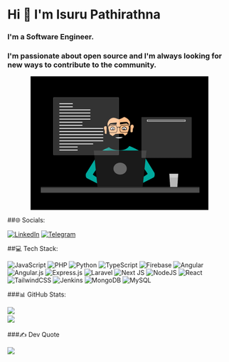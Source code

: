 <h1>Hi 👋 I'm Isuru Pathirathna</h1>

<h3>I'm a Software Engineer.</h3>

<h3>I'm passionate about open source and I'm always looking for new ways to contribute to the community.</h3>

<p>
  <img src="https://github.com/Is116/is116/blob/main/isuru_github.gif" alt="codeing" width="400" style="display: block; margin: 0 auto 10px auto;">
</p>


##🌐 Socials:

[![LinkedIn](https://img.shields.io/badge/LinkedIn-%230077B5.svg?logo=linkedin&logoColor=white)](https://linkedin.com/in/isuru-pathirathna-b3b9a4138)
[![Telegram](https://img.shields.io/badge/Telegram-%230088CC.svg?logo=telegram&logoColor=white)](https://t.me/isuru_pathirathna)

##💻 Tech Stack:

![JavaScript](https://img.shields.io/badge/javascript-%23323330.svg?style=for-the-badge&logo=javascript&logoColor=%23F7DF1E) ![PHP](https://img.shields.io/badge/php-%23777BB4.svg?style=for-the-badge&logo=php&logoColor=white) ![Python](https://img.shields.io/badge/python-%233776AB.svg?style=for-the-badge&logo=python&logoColor=white) ![TypeScript](https://img.shields.io/badge/typescript-%23007ACC.svg?style=for-the-badge&logo=typescript&logoColor=white) ![Firebase](https://img.shields.io/badge/firebase-%23039BE5.svg?style=for-the-badge&logo=firebase) ![Angular](https://img.shields.io/badge/angular-%23DD0031.svg?style=for-the-badge&logo=angular&logoColor=white) ![Angular.js](https://img.shields.io/badge/angular.js-%23E23237.svg?style=for-the-badge&logo=angularjs&logoColor=white) ![Express.js](https://img.shields.io/badge/express.js-%23404d59.svg?style=for-the-badge&logo=express&logoColor=%2361DAFB) ![Laravel](https://img.shields.io/badge/laravel-%23FF2D20.svg?style=for-the-badge&logo=laravel&logoColor=white) ![Next JS](https://img.shields.io/badge/Next-black?style=for-the-badge&logo=next.js&logoColor=white) ![NodeJS](https://img.shields.io/badge/node.js-6DA55F?style=for-the-badge&logo=node.js&logoColor=white) ![React](https://img.shields.io/badge/react-%2320232a.svg?style=for-the-badge&logo=react&logoColor=%2361DAFB) ![TailwindCSS](https://img.shields.io/badge/tailwindcss-%2338B2AC.svg?style=for-the-badge&logo=tailwind-css&logoColor=white) ![Jenkins](https://img.shields.io/badge/jenkins-%232C5263.svg?style=for-the-badge&logo=jenkins&logoColor=white) ![MongoDB](https://img.shields.io/badge/MongoDB-%234ea94b.svg?style=for-the-badge&logo=mongodb&logoColor=white) ![MySQL](https://img.shields.io/badge/mysql-%2300f.svg?style=for-the-badge&logo=mysql&logoColor=white)

###📊 GitHub Stats:

![](https://github-readme-streak-stats.herokuapp.com/?user=is116&theme=dark&hide_border=false)<br/>
![](https://github-readme-stats.vercel.app/api/top-langs/?username=is116&theme=dark&hide_border=false&include_all_commits=false&count_private=false&layout=compact)

###✍️ Dev Quote

![](https://quotes-github-readme.vercel.app/api?type=horizontal&theme=radical)
